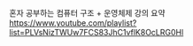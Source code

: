 혼자 공부하는 컴퓨터 구조 + 운영체제 강의 요약
https://www.youtube.com/playlist?list=PLVsNizTWUw7FCS83JhC1vflK8OcLRG0Hl